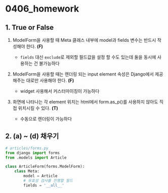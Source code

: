 # 0406_homework

## 1. True or False

1. ModelForm을 사용할 때 Meta 클래스 내부에 model과 fields 변수는 반드시 작성해야 한다. **(F)**
   - `fields` 대신 `exclude`로 제외할 필드값을 설정 할 수도 있는데 둘을 동시에 사용하는 건 불가능하다
2. ModelForm을 사용할 때는 렌더링 되는 input element 속성은 Django에서 제공 해주는 대로만 사용해야 한다. **(F)**
   - widget 사용해서 커스터마이징이 가능하다

3. 화면에 나타나는 각 element 위치는 html에서 form.as_p()를 사용하지 않아도 직접 위치시킬 수 있다. **(T)**
   - 수동으로 렌더링이 가능하다


## 2. (a) ~ (d) 채우기

```python
# articles/forms.py
from django import forms
from .models import Article

class ArticleForm(forms.ModelForm):
    class Meta:
        model = Article
        # 유효성 검사를 진행할 필드
        fields = '__all__'
```